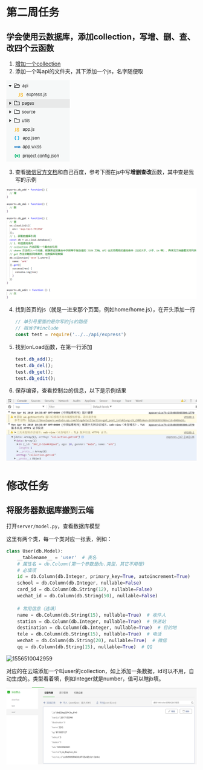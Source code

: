 # 第二周任务

## 学会使用云数据库，添加collection，写增、删、查、改四个云函数

1. [增加一个collection](https://developers.weixin.qq.com/miniprogram/dev/wxcloud/guide/database/getting-started.html)
2. 添加一个叫api的文件夹，其下添加一个js，名字随便取

![](client/3-31/add-js.png)

3. 查看[微信官方文档](https://developers.weixin.qq.com/miniprogram/dev/wxcloud/guide/)和自己百度，参考下图在js中写**增删查改**函数，其中查是我写的示例

![](client/3-31/edit-js.png)

4. 找到首页的js（就是一进来那个页面，例如home/home.js），在开头添加一行
   ```js
   // 单引号里面的是你写的js的路径
   // 相当于#include
   const test = require('../../api/express')
   ```
5. 找到onLoad函数，在第一行添加
   ```js
   test.db_add();
   test.db_del();
   test.db_get();
   test.db_edit();
   ```
6. 保存编译，查看控制台的信息，以下是示例结果

![](client/3-31/console-res.JPG)

# 修改任务

## 将服务器数据库搬到云端

打开```server/model.py```，查看数据库模型

这里有两个类，每一个类对应一张表，例如：

```python
class User(db.Model):
    __tablename__ = 'user'  # 表名
    # 属性名 = db.Column(第一个参数是db.类型，其它不用理)
    # 必填项
    id = db.Column(db.Integer, primary_key=True, autoincrement=True)
    school = db.Column(db.Integer, nullable=False)
    card_id = db.Column(db.String(12), nullable=False)
    wechat_id = db.Column(db.String(50), nullable=False)

    # 常用信息（选填）
    name = db.Column(db.String(15), nullable=True)  # 收件人
    station = db.Column(db.Integer, nullable=True)  # 快递站
    destination = db.Column(db.Integer, nullable=True)  # 目的地
    tele = db.Column(db.String(15), nullable=True)  # 电话
    wechat = db.Column(db.String(20), nullable=True)  # 微信
    qq = db.Column(db.String(15), nullable=True)  # QQ
```

![1556510042959](README-img\1556510042959.png"表里对应的一条数据")

对应的在云端添加一个叫user的collection，如上添加一条数据，id可以不用，自动生成的。类型看着填，例如Integer就是number，值可以瞎jb填。

![1556510623282](README-img\1556510623282.png)